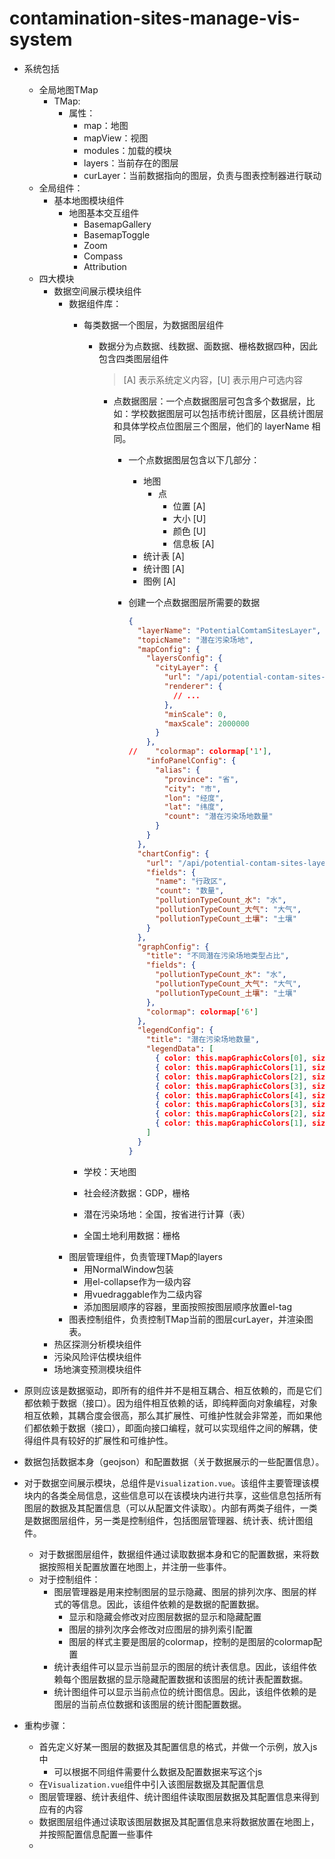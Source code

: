 # contamination-sites-manage-vis-system

-   系统包括
    -   全局地图TMap
        -   TMap:
            -   属性：
                -   map：地图
                -   mapView：视图
                -   modules：加载的模块
                -   layers：当前存在的图层
                -   curLayer：当前数据指向的图层，负责与图表控制器进行联动
    -   全局组件：
        -   基本地图模块组件
            -   地图基本交互组件
                -   BasemapGallery
                -   BasemapToggle
                -   Zoom
                -   Compass
                -   Attribution
    -   四大模块
        -   数据空间展示模块组件
            -   数据组件库：
                -   每类数据一个图层，为数据图层组件
                    -   数据分为点数据、线数据、面数据、栅格数据四种，因此包含四类图层组件
                    
                        >   [A] 表示系统定义内容，[U] 表示用户可选内容
                    
                        -   点数据图层：一个点数据图层可包含多个数据层，比如：学校数据图层可以包括市统计图层，区县统计图层和具体学校点位图层三个图层，他们的 layerName 相同。
                    
                            -   一个点数据图层包含以下几部分：
                    
                                -   地图
                                    -   点
                                        -   位置 [A]
                                        -   大小 [U]
                                        -   颜色 [U]
                                        -   信息板 [A]
                                -   统计表 [A]
                                -   统计图 [A]
                                -   图例 [A]
                    
                            -   创建一个点数据图层所需要的数据
                    
                                ```json
                                {
                                  "layerName": "PotentialComtamSitesLayer",    // 当前图层名称
                                  "topicName": "潜在污染场地",                   // 当前专题
                                  "mapConfig": {
                                    "layersConfig": {                          // 该数据图层所包含的子图层
                                      "cityLayer": {
                                        "url": "/api/potential-contam-sites-layer/city-data-flat.geojson",
                                        "renderer": { 
                                          // ...
                                        },
                                        "minScale": 0,
                                        "maxScale": 2000000
                                      }
                                    },
                                //    "colormap": colormap['1'],
                                    "infoPanelConfig": {
                                      "alias": {
                                        "province": "省",
                                        "city": "市",
                                        "lon": "经度",
                                        "lat": "纬度",
                                        "count": "潜在污染场地数量"
                                      }
                                    }
                                  },
                                  "chartConfig": {
                                    "url": "/api/potential-contam-sites-layer/prov-data-flat.geojson",
                                    "fields": {
                                      "name": "行政区",
                                      "count": "数量",
                                      "pollutionTypeCount_水": "水",
                                      "pollutionTypeCount_大气": "大气",
                                      "pollutionTypeCount_土壤": "土壤"
                                    }
                                  },
                                  "graphConfig": {
                                    "title": "不同潜在污染场地类型占比",
                                    "fields": {
                                      "pollutionTypeCount_水": "水",
                                      "pollutionTypeCount_大气": "大气",
                                      "pollutionTypeCount_土壤": "土壤"
                                    },
                                    "colormap": colormap['6']
                                  },
                                  "legendConfig": {
                                    "title": "潜在污染场地数量",
                                    "legendData": [
                                      { color: this.mapGraphicColors[0], size: 13, label: '水' },
                                      { color: this.mapGraphicColors[1], size: 13, label: '大气' },
                                      { color: this.mapGraphicColors[2], size: 13, label: '土壤' },
                                      { color: this.mapGraphicColors[3], size: 13, label: '水 大气' },
                                      { color: this.mapGraphicColors[4], size: 13, label: '大气 土壤' },
                                      { color: this.mapGraphicColors[3], size: 13, label: '水 土壤' },
                                      { color: this.mapGraphicColors[2], size: 13, label: '水 大气 土壤' },
                                      { color: this.mapGraphicColors[1], size: 13, label: '无' },
                                    ]
                                  }
                                }
                                ```
                    
                                
                    
                -   学校：天地图
                -   社会经济数据：GDP，栅格
                -   潜在污染场地：全国，按省进行计算（表）
                -   全国土地利用数据：栅格
            -   图层管理组件，负责管理TMap的layers
                -   用NormalWindow包装
                -   用el-collapse作为一级内容
                -   用vuedraggable作为二级内容
                -   添加图层顺序的容器，里面按照按图层顺序放置el-tag
            -   图表控制组件，负责控制TMap当前的图层curLayer，并渲染图表。
        -   热区探测分析模块组件
        -   污染风险评估模块组件
        -   场地演变预测模块组件





-   原则应该是数据驱动，即所有的组件并不是相互耦合、相互依赖的，而是它们都依赖于数据（接口）。因为组件相互依赖的话，即纯粹面向对象编程，对象相互依赖，其耦合度会很高，那么其扩展性、可维护性就会非常差，而如果他们都依赖于数据（接口），即面向接口编程，就可以实现组件之间的解耦，使得组件具有较好的扩展性和可维护性。
-   数据包括数据本身（geojson）和配置数据（关于数据展示的一些配置信息）。
-   对于数据空间展示模块，总组件是`Visualization.vue`。该组件主要管理该模块内的各类全局信息，这些信息可以在该模块内进行共享，这些信息包括所有图层的数据及其配置信息（可以从配置文件读取）。内部有两类子组件，一类是数据图层组件，另一类是控制组件，包括图层管理器、统计表、统计图组件。
    -   对于数据图层组件，数据组件通过读取数据本身和它的配置数据，来将数据按照相关配置放置在地图上，并注册一些事件。
    -   对于控制组件：
        -   图层管理器是用来控制图层的显示隐藏、图层的排列次序、图层的样式的等信息。因此，该组件依赖的是数据的配置数据。
            -   显示和隐藏会修改对应图层数据的显示和隐藏配置
            -   图层的排列次序会修改对应图层的排列索引配置
            -   图层的样式主要是图层的colormap，控制的是图层的colormap配置
        -   统计表组件可以显示当前显示的图层的统计表信息。因此，该组件依赖每个图层数据的显示隐藏配置数据和该图层的统计表配置数据。
        -   统计图组件可以显示当前点位的统计图信息。因此，该组件依赖的是图层的当前点位数据和该图层的统计图配置数据。
-   重构步骤：
    -   首先定义好某一图层的数据及其配置信息的格式，并做一个示例，放入js中
        -   可以根据不同组件需要什么数据及配置数据来写这个js
    -   在`Visualization.vue`组件中引入该图层数据及其配置信息
    -   图层管理器、统计表组件、统计图组件读取图层数据及其配置信息来得到应有的内容
    -   数据图层组件通过读取该图层数据及其配置信息来将数据放置在地图上，并按照配置信息配置一些事件
    -   


